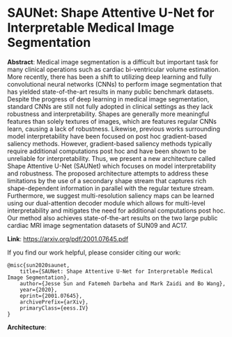 # SAUNet: Shape Attentive U-Net for Interpretable Medical Image Segmentation

**Abstract**: Medical image segmentation is a difficult but important task for many clinical operations such as cardiac bi-ventricular volume estimation. More recently, there has been a shift to utilizing deep learning and fully convolutional neural networks (CNNs) to perform image segmentation that has yielded state-of-the-art results in many public benchmark datasets. Despite the progress of deep learning in medical image segmentation, standard CNNs are still not fully adopted in clinical settings as they lack robustness and interpretability. Shapes are generally more meaningful features than solely textures of images, which are features regular CNNs learn, causing a lack of robustness. Likewise, previous works surrounding model interpretability have been focused on post hoc gradient-based saliency methods. However, gradient-based saliency methods typically require additional computations post hoc and have been shown to be unreliable for interpretability. Thus, we present a new architecture called Shape Attentive U-Net (SAUNet) which focuses on model interpretability and robustness. The proposed architecture attempts to address these limitations by the use of a secondary shape stream that captures rich shape-dependent information in parallel with the regular texture stream. Furthermore, we suggest multi-resolution saliency maps can be learned using our dual-attention decoder module which allows for multi-level interpretability and mitigates the need for additional computations post hoc. Our method also achieves state-of-the-art results on the two large public cardiac MRI image segmentation datasets of SUN09 and AC17.


**Link**: https://arxiv.org/pdf/2001.07645.pdf

If you find our work helpful, please consider citing our work: 

```
@misc{sun2020saunet,
    title={SAUNet: Shape Attentive U-Net for Interpretable Medical Image Segmentation},
    author={Jesse Sun and Fatemeh Darbeha and Mark Zaidi and Bo Wang},
    year={2020},
    eprint={2001.07645},
    archivePrefix={arXiv},
    primaryClass={eess.IV}
}
```

**Architecture**: 

